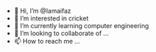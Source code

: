 - 👋 Hi, I’m @Iamaifaz
- 👀 I’m interested in cricket
- 🌱 I’m currently learning computer engineering
- 💞️ I’m looking to collaborate of ...
- 📫 How to reach me ...

<!---
Iamaifaz/Iamaifaz is a ✨ special ✨ repository because its `README.md` (this file) appears on your GitHub profile.
You can click the Preview link to take a look at your changes.
--->

